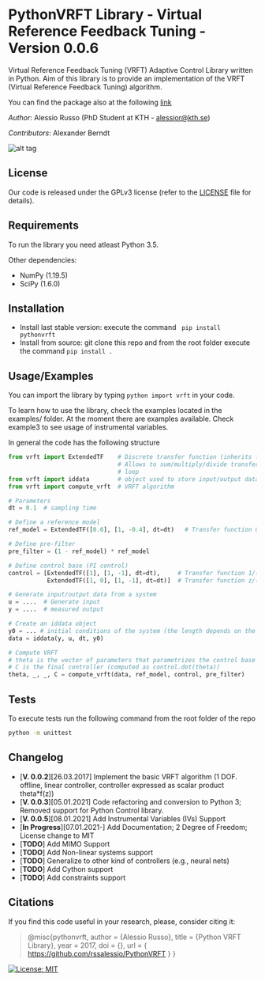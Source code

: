 # PythonVRFT Library - Virtual Reference Feedback Tuning - Version 0.0.6
Virtual Reference Feedback Tuning (VRFT) Adaptive Control Library written in Python. Aim of this library is to provide an implementation of the VRFT (Virtual Reference Feedback Tuning) algorithm.

You can find the package also at the following [link](https://pypi.org/project/pythonvrft/)

_Author_: Alessio Russo (PhD Student at KTH - alessior@kth.se)

_Contributors_: Alexander Berndt


![alt tag](https://github.com/rssalessio/PythonVRFT/blob/master/examples/example2.png)
## License
Our code is released under the GPLv3 license (refer to the [LICENSE](https://github.com/rssalessio/PythonVRFT/blob/master/LICENSE) file for details).

## Requirements
To run the library you need atleast Python 3.5.

Other dependencies:
- NumPy (1.19.5)
- SciPy (1.6.0)

## Installation
- Install last stable version: execute the command ``` pip install pythonvrft```
- Install from source: git clone this repo and from the root folder execute the command ```pip install .```

## Usage/Examples
You can import the library by typing ```python import vrft``` in your code.

To learn how to use the library, check the examples located in the examples/ folder. At the moment there are examples available. 
Check example3 to see usage of instrumental variables.

In general the code has the following structure
```python
from vrft import ExtendedTF    # Discrete transfer function (inherits from the scipy.signal.dlti class)
                               # Allows to sum/multiply/divide transfer functions and compute the feedback
                               # loop
from vrft import iddata        # object used to store input/output data
from vrft import compute_vrft  # VRFT algorithm

# Parameters
dt = 0.1  # sampling time

# Define a reference model
ref_model = ExtendedTF([0.6], [1, -0.4], dt=dt)   # Transfer function 0.6/(z-0.4)

# Define pre-filter
pre_filter = (1 - ref_model) * ref_model

# Define control base (PI control)
control = [ExtendedTF([1], [1, -1], dt=dt),     # Transfer function 1/(z-1)
           ExtendedTF([1, 0], [1, -1], dt=dt)]  # Transfer function z/(z-1)

# Generate input/output data from a system
u = ....  # Generate input
y = ....  # measured output

# Create an iddata object
y0 = ... # initial conditions of the system (the length depends on the order of the reference model)
data = iddata(y, u, dt, y0)

# Compute VRFT
# theta is the vector of parameters that parametrizes the control base
# C is the final controller (computed as control.dot(theta))
theta, _, _, C = compute_vrft(data, ref_model, control, pre_filter)
```

## Tests
To execute tests run the following command from the root folder of the repo
```sh
python -m unittest
``` 

## Changelog
- [**V. 0.0.2**][26.03.2017] Implement the basic VRFT algorithm (1 DOF. offline, linear controller, controller expressed as scalar product theta*f(z))
- [**V. 0.0.3**][05.01.2021] Code refactoring and conversion to Python 3; Removed support for Python Control library.
- [**V. 0.0.5**][08.01.2021] Add Instrumental Variables (IVs) Support
- [**In Progress**][07.01.2021-] Add Documentation; 2 Degree of Freedom; License change to MIT
- [**TODO**] Add MIMO Support
- [**TODO**] Add Non-linear systems support
- [**TODO**] Generalize to other kind of controllers (e.g., neural nets)
- [**TODO**] Add Cython support
- [**TODO**] Add constraints support

## Citations
If you find this code useful in your research, please, consider citing it:
>@misc{pythonvrft,
>  author       = {Alessio Russo},
>  title        = {Python VRFT Library},
>  year         = 2017,
>  doi          = {},
>  url          = { https://github.com/rssalessio/PythonVRFT }
>}

[![License: MIT](https://img.shields.io/badge/License-MIT-yellow.svg)](https://opensource.org/licenses/MIT)


